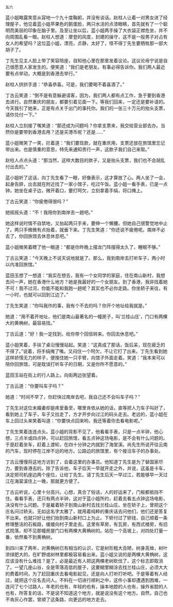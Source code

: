     五六 

   蓝小姐略露笑意从容地一个九十度鞠躬，并没有谈话。赵柱人让着一对男女进了经理屋子，他见着蓝小姐苹果色的鹅蛋脸，两只水活的点漆眼睛，首先就有了一个聪明而美丽的印象在脑子里。及至让坐以后，蓝小姐两手操了大衣袋正襟危坐，并不向周围乱看一眼。赵柱人想道：摩登的风度，封建的操守，这不是一般男子对占有女人的希望吗？这位蓝小姐，漂亮，贞静，太好了，怪不得丁先生要牺牲那一部大胡子了。

   丁先生见主人脸上带了笑容陪座，自知他心里在那里发着议论。这议论毋宁说是自己很愿意人家发生的。便笑道：“我们是老朋友。有事必得告诉你。我们两人最近要有点举动，大概是到香港去举行。”

   赵柱人拱拱手道：“恭喜恭喜。可是，我们要喝不着喜酒了。”

   丁古云笑道：“倒不是有意躲避请客，因为，我们两人都有点工作，急于要到香港去进行。自然重庆的朋友，都要引着见面一下。等我们回来，一定还是要补请的。今天我引了她来，正是有点关于出门的事托你。我们的一张三十万元的抬头支票，请你兑付一下。”

   赵柱人立刻接了嘴笑道：“那还成为问题吗？你拿支票来，我交给营业部去办。当然你是要带到香港去用？还是买港币呢？还是……”

   蓝小姐微笑了一笑，拦着道：“我们要现款，就在重庆用，支票还放在旅馆里忘记带出来。也是慎重的意思，特先来通知贵行一声，这款子我们自己来取。”

   赵柱人点点头道：“那当然，这样大数目的款子，又是抬头支票，我们也不会胡乱付出去的。”

   蓝小姐听了这话，向丁先生看了一眼，好像表示，这才算放了心。两人坐了一会，起身告辞，出去就在附近找了一家小馆子，吃过午饭。蓝小姐一看手表，已是一点钟。她坐在桌子边，微开着口，要打呵欠，立刻拿着手绢，将口掩上。

   丁古云笑道：“你疲倦得很吗？”

   她摇摇头道：“不！我陪你到南岸去一趟吧。”

   她这样说时情不自禁地，又抬起两只手来，要伸一个懒腰。但她自己很警觉地中止了。两只手微微有点抬着，就垂下来。丁先生笑道：“你还说不疲倦呢。南岸不必去了，你回旅馆去休息休息吧。”

   蓝小姐微笑着瞟了他一眼道：“都是你昨晚上摆龙门阵摆得太久了，睡眠不够。”

   丁古云笑道：“今天晚上不说天说地就是了。那么，我到南岸去打听车子，两小时以内准回旅馆。”

   蓝田玉想了一想道：“我实在想去，我有一个女同学的家庭，住在南山新村，我想去问一声，她在香港什么地方？她是我最好的一个女朋友。到了香港，我非找着她不可！我不过河，你能不能和我跑一趟呢？其实也不必你走路。你坐轿子来往，有一小时，也就可以回到江边了。”

   丁先生笑道：“你叫我作的事，我有个不去的吗？你开个地址给我就是。”

   她道：“用不着开地址，他们是南山最著名的一幢房子，叫‘兰桂山庄’，门口有两棵大的黄桷树，最容易找。”

   丁古云道：“好！我一定找到，给你带个回信转来。你回去休息吧。”

   蓝小姐笑着，手扶了桌沿慢慢站起。笑道：“这真成了那话，饭后呆，现在疲乏的不得了。”说着，将手绢掩了嘴。又闷住一个呵欠，不让它打了出来。丁先生看到她这样娇懦无力的样子，便挽住她一只手臂，向馆子外面走着。笑道：“我本来可以陪你回旅馆，可是耽误打听车子的日期，又是你所不愿意的。”

   蓝田玉站在街上的行人路上。向街两边张望着。

   丁古云道：“你要叫车子吗？”

   她道：“时间不早了，你赶快过南岸去吧，我自己还不会叫车子吗？”

   丁先生对这位未婚妻却是疼爱备至，哪里肯依从她的话，直等把人力车子叫好了，看到她上了车子，车子又拉走了，方才开步向过江的码头走去。老远的，蓝小姐在车上回过头来笑着叫道：“你要快点回来哟，我还等着你去看电影呢。”

   丁先生笑着连连点头。蓝小姐的背影不见了，他看看手表，只是一点半钟，他心想，三点半或四点钟，可以赶回旅馆，看五点钟这场电影，是不会有什么问题的。于是赶着坐车，赶着上渡轮，在四十分钟之内就到了海堂溪。尚先生所说开往云南的汽车，现时停在江岸不远的地方。公路边的旅馆里，有个接洽车子的办事处。

   丁古云慢慢将这地方访到了，会着这里的办事员。他知道丁先生是为了替国家尽力，要到香港去的。除了告诉他，车子后天一早就开走之外，并说，这虽是卡车，决定把司机座边两个座位，让给丁先生。请丁先生后天一早过江，若能够早一天过江在海棠溪住上一晚，那就更方便了。

   丁古云听说，心里十分高兴。心想，真合了俗话，人的好运来了，门板都抵挡不住。看看手表，还只有两点半钟，这对于蓝小姐所约，赶着去看五点钟这场电影，决没有什么问题。于是雇着轿子到南山新村去找兰桂山庄。坐在轿子上，曾把这个庄名问过轿夫。无如这名字太雅了，就用着纯粹的重庆话去问他们，他们还是答复不出来。也就只好让他们抬到南山新村口上为止。下轿付过了轿钱，自己顺着一条修理整洁的石板路，缓缓向村子里走去。这里有草房，有瓦房，有西式楼房，有旧式院落，却不见那幢房屋门口有两棵大黄桷树的。站在一个高坡上，对四处打量一番，依然看不到黄桷树。

   到四川来了两年，对黄桷树已有相当的认识，它是树形粗大丑陋，树身高耸，树叶浓绿肥大的，在旷野或树林里都极容易看出来。蓝小姐又说的是两棵大黄桷树，这应该没有什么难找？是了，必是最近有人把这两棵老树砍伐了，这个标志即取消了。一望几座山谷，全是零落高低的屋子，这要糊里糊涂去找兰桂山庄，必须大大的费着时间，为了赶回重庆去看电影起见，还是向人打听打听吧。于是等着有人经过，就把这个庄名去问人。不料在一切进行顺利之中，这件小事却遭遇到困难，一连问了七个过路人，年老的也有，年轻的也有，操本地腔的人也有，操外省腔的人也有，所答复的话，不是说不知道这个地方，就是说没有这个地方。自然，自己也不肯灰心作罢，曾顺了这条路，向更远的地方走去。

